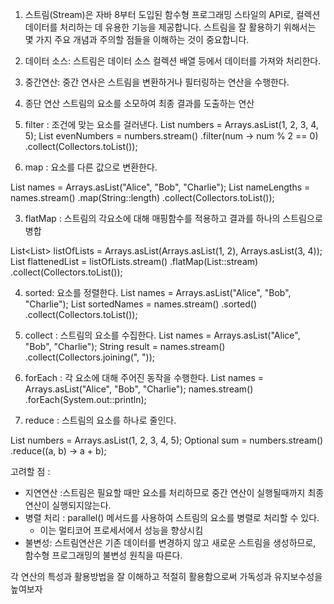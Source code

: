 
1. 스트림(Stream)은 자바 8부터 도입된 함수형 프로그래밍 스타일의 API로, 컬렉션 데이터를 처리하는 데 유용한 기능을 제공합니다. 스트림을 잘 활용하기 위해서는 몇 가지 주요 개념과 주의할 점들을 이해하는 것이 중요합니다.
2. 데이터 소스: 스트림은 데이터 소스 컬렉션 배열 등에서 데이터를 가져와 처리한다. 
3. 중간연산: 중간 연사은 스트림을 변환하거나 필터링하는 연산을 수행한다. 
4. 종단 연산 스트림의 요소를 소모하여 최종 결과를 도출하는 연산


1. filter : 조건에 맞는 요소를 걸러낸다.
 List<Integer> numbers = Arrays.asList(1, 2, 3, 4, 5);
   List<Integer> evenNumbers = numbers.stream()
   .filter(num -> num % 2 == 0)
   .collect(Collectors.toList());


2. map : 요소를 다른 값으로 변환한다.

List<String> names = Arrays.asList("Alice", "Bob", "Charlie");
List<Integer> nameLengths = names.stream()
.map(String::length)
.collect(Collectors.toList());

3. flatMap : 스트림의 각요소에 대해 매핑함수를 적용하고 결과를 하나의 스트림으로 병합

List<List<Integer>> listOfLists = Arrays.asList(Arrays.asList(1, 2), Arrays.asList(3, 4));
List<Integer> flattenedList = listOfLists.stream()
.flatMap(List::stream)
.collect(Collectors.toList());



4. sorted: 요소를 정렬한다.
   List<String> names = Arrays.asList("Alice", "Bob", "Charlie");
   List<String> sortedNames = names.stream()
   .sorted()
   .collect(Collectors.toList());

5. collect : 스트림의 요소를 수집한다.
   List<String> names = Arrays.asList("Alice", "Bob", "Charlie");
   String result = names.stream()
   .collect(Collectors.joining(", "));


6. forEach : 각 요소에 대해 주어진 동작을 수행한다.
   List<String> names = Arrays.asList("Alice", "Bob", "Charlie");
   names.stream()
   .forEach(System.out::println);


7. reduce : 스트림의 요소를 하나로 줄인다.

List<Integer> numbers = Arrays.asList(1, 2, 3, 4, 5);
Optional<Integer> sum = numbers.stream()
.reduce((a, b) -> a + b);


고려할 점 : 
- 지연연산 :스트림은 필요할 때만 요소를 처리하므로 중간 연산이 실행될때까지 최종연산이 실행되지않는다.
- 병렬 처리 : parallel() 메서드를 사용하여 스트림의 요소를 병렬로 처리할 수 있다.
  - 이는 멀티코어 프로세서에서 성능을 향상시킴
- 불변성: 스트림연산은 기존 데이터를 변경하지 않고 새로운 스트림을 생성하므로, 함수형 프로그래밍의 불변성 원칙을 따른다.

각 연산의 특성과 활용방법을 잘 이해하고 적절히 활용함으로써 가독성과 유지보수성을 높여보자 
